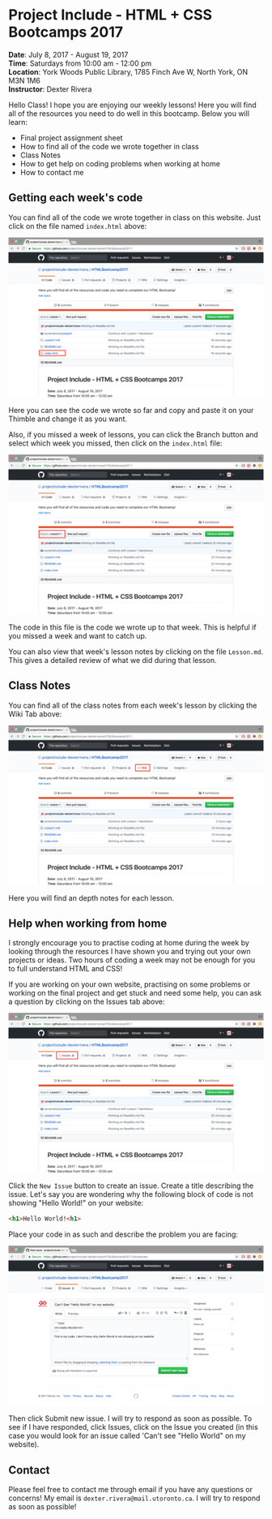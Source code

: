 # Project Include - HTML + CSS Bootcamps 2017
**Date**: July 8, 2017 - August 19, 2017  
**Time**: Saturdays from 10:00 am - 12:00 pm  
**Location**: York Woods Public Library, 1785 Finch Ave W, North York, ON M3N 1M6  
**Instructor**: Dexter Rivera

Hello Class! I hope you are enjoying our weekly lessons! Here you will find all of the resources you need to do well in this bootcamp. Below you will learn:
  * Final project assignment sheet
  * How to find all of the code we wrote together in class
  * Class Notes
  * How to get help on coding problems when working at home
  * How to contact me

## Getting each week's code  
You can find all of the code we wrote together in class on this website. Just click on the file named `index.html` above:

![](/screenshots/ReadMe/indexHTML.png)

Here you can see the code we wrote so far and copy and paste it on your Thimble and change it as you want.

Also, if you missed a week of lessons, you can click the Branch button and select which week you missed, then click on the `index.html` file:

![](/screenshots/ReadMe/Branch.png)

The code in this file is the code we wrote up to that week. This is helpful if you missed a week and want to catch up.

You can also view that week's lesson notes by clicking on the file `Lesson.md`. This gives a detailed review of what we did during that lesson.

## Class Notes
You can find all of the class notes from each week's lesson by clicking the Wiki Tab above:

![](/screenshots/ReadMe/Wiki.png)

Here you will find an depth notes for each lesson.

## Help when working from home
I strongly encourage you to practise coding at home during the week by looking through the resources I have shown you and trying out your own projects or ideas. Two hours of coding a week may not be enough for you to full understand HTML and CSS!

If you are working on your own website, practising on some problems or working on the final project and get stuck and need some help, you can ask a question by clicking on the Issues tab above:

![](/screenshots/ReadMe/Issues.png)

Click the `New Issue` button to create an issue. Create a title describing the issue. Let's say you are wondering why the following block of code is not showing "Hello World!" on your website:
```html
<h1>Hello World!<h1>
```
Place your code in as such and describe the problem you are facing:

![](/screenshots/ReadMe/CreateIssue.png)

Then click Submit new issue. I will try to respond as soon as possible. To see if I have responded, click Issues, click on the Issue you created (in this case you would look for an issue called 'Can't see "Hello World" on my website).

## Contact
Please feel free to contact me through email if you have any questions or concerns! My email is `dexter.rivera@mail.utoronto.ca`. I will try to respond as soon as possible!  
